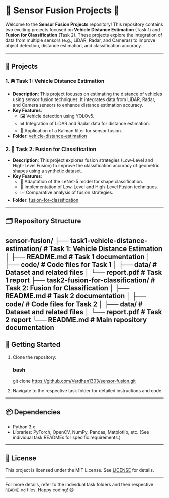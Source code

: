 # 🚗 Sensor Fusion Projects 🚀

Welcome to the **Sensor Fusion Projects** repository! This repository contains two exciting projects focused on **Vehicle Distance Estimation** (Task 1) and **Fusion for Classification** (Task 2). These projects explore the integration of data from multiple sensors (e.g., LiDAR, Radar, and Cameras) to improve object detection, distance estimation, and classification accuracy.

---

## 📂 Projects

### 1. 🚘 **Task 1: Vehicle Distance Estimation**
   - **Description**: This project focuses on estimating the distance of vehicles using sensor fusion techniques. It integrates data from LiDAR, Radar, and Camera sensors to enhance distance estimation accuracy.
   - **Key Features**:
     - 🖼️ Vehicle detection using YOLOv5.
     - 📊 Integration of LiDAR and Radar data for distance estimation.
     - 🔄 Application of a Kalman filter for sensor fusion.
   - **Folder**: [vehicle-distance-estimation](vehicle-distance-estimation)

### 2. 🎯 **Task 2: Fusion for Classification**
   - **Description**: This project explores fusion strategies (Low-Level and High-Level Fusion) to improve the classification accuracy of geometric shapes using a synthetic dataset.
   - **Key Features**:
     - 🧠 Adaptation of the LeNet-5 model for shape classification.
     - 🔧 Implementation of Low-Level and High-Level Fusion techniques.
     - 📈 Comparative analysis of fusion strategies.
   - **Folder**: [fusion-for-classification](fusion-for-classification)

---

## 🗂️ Repository Structure


sensor-fusion/
├── task1-vehicle-distance-estimation/ # Task 1: Vehicle Distance Estimation
│ ├── README.md # Task 1 documentation
│ ├── code/ # Code files for Task 1
│ ├── data/ # Dataset and related files
│ └── report.pdf # Task 1 report
├── task2-fusion-for-classification/ # Task 2: Fusion for Classification
│ ├── README.md # Task 2 documentation
│ ├── code/ # Code files for Task 2
│ ├── data/ # Dataset and related files
│ └── report.pdf # Task 2 report
└── README.md # Main repository documentation
---

## 🚀 Getting Started

1. Clone the repository:
   ### bash
   git clone https://github.com/Vardhan1303/sensor-fusion.git

2. Navigate to the respective task folder for detailed instructions and code.

---

## 📦 Dependencies

- Python 3.x
- Libraries: PyTorch, OpenCV, NumPy, Pandas, Matplotlib, etc. (See individual task READMEs for specific requirements.)

---

## 📜 License

This project is licensed under the MIT License. See [LICENSE](LICENSE) for details.

---

For more details, refer to the individual task folders and their respective `README.md` files. Happy coding! 😄